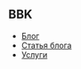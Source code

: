 ## BBK

- [Блог](https://iserejatoje.github.io/bbk/blog.html)
- [Статья блога](https://iserejatoje.github.io/bbk/article.html)
- [Услуги](https://iserejatoje.github.io/bbk/services.html)

